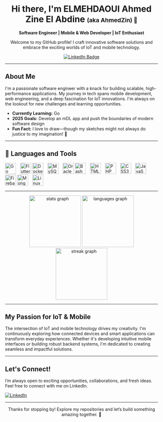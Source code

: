 <div align="center">
  <h1>Hi there, I'm ELMEHDAOUI Ahmed Zine El Abdine <span style="font-size: 1.2rem;">(aka AhmedZin) 👋</span></h1>
  <p>
    <strong>Software Engineer | Mobile & Web Developer | IoT Enthusiast</strong>
  </p>
  <p>
    Welcome to my GitHub profile! I craft innovative software solutions and embrace the exciting worlds of IoT and mobile technology.
  </p>
  <a href="https://www.linkedin.com/in/ahmed-elmehdaoui-234182278/" target="_blank">
    <img src="https://img.shields.io/badge/LinkedIn-Connect-blue?style=for-the-badge&logo=linkedin" alt="LinkedIn Badge">
  </a>
</div>

---

## About Me

I'm a passionate software engineer with a knack for building scalable, high-performance applications. My journey in tech spans mobile development, web engineering, and a deep fascination for IoT innovations. I'm always on the lookout for new challenges and learning opportunities.

- **Currently Learning:** Go
- **2025 Goals:** Develop an mDL app and push the boundaries of modern software design
- **Fun Fact:** I love to draw—though my sketches might not always do justice to my imagination! 🎨

---

## 🧰 Languages and Tools

<p align="left">
  <img alt="Go" width="36px" src="https://go.dev/blog/go-brand/Go-Logo/SVG/Go-Logo_Blue.svg" style="padding-right:10px;" />
  <img alt="Flutter" width="36px" src="https://cdn.jsdelivr.net/gh/devicons/devicon/icons/flutter/flutter-original.svg" />
  <img alt="Docker" width="36px" src="https://www.svgrepo.com/show/349342/docker.svg" style="padding-right:10px;" />
  <img alt="MySQL" width="36px" src="https://cdn.jsdelivr.net/gh/devicons/devicon/icons/mysql/mysql-original.svg" style="padding-right:10px;" />
  <img alt="Oracle" width="36px" src="https://cdn.jsdelivr.net/gh/devicons/devicon/icons/oracle/oracle-original.svg" />
  <img alt="Bash" width="36px" src="https://upload.wikimedia.org/wikipedia/commons/thumb/4/4b/Bash_Logo_Colored.svg/512px-Bash_Logo_Colored.svg.png" style="padding-right:10px;" />
  <img alt="HTML5" width="36px" src="https://cdn.jsdelivr.net/gh/devicons/devicon/icons/html5/html5-original.svg" style="padding-right:10px;" />
  <img alt="PHP" width="36px" src="https://upload.wikimedia.org/wikipedia/commons/thumb/2/27/PHP-logo.svg/711px-PHP-logo.svg.png" style="padding-right:10px;" />
  <img alt="CSS3" width="36px" src="https://cdn.jsdelivr.net/gh/devicons/devicon/icons/css3/css3-original.svg" style="padding-right:10px;" />
  <img alt="JavaScript" width="36px" src="https://cdn.jsdelivr.net/gh/devicons/devicon/icons/javascript/javascript-original.svg" style="padding-right:10px;" />
  <img alt="Firebase" width="36px" src="https://cdn.jsdelivr.net/gh/devicons/devicon/icons/firebase/firebase-plain.svg" />
  <img alt="MongoDB" width="36px" src="https://cdn.jsdelivr.net/gh/devicons/devicon/icons/mongodb/mongodb-original.svg" style="padding-right:10px;" />
  <img alt="Linux" width="36px" src="https://upload.wikimedia.org/wikipedia/commons/thumb/f/f1/Icons8_flat_linux.svg/512px-Icons8_flat_linux.svg.png" style="padding-right:10px;" />
</p>

---

<div align="center">
  <img src="https://github-readme-stats.vercel.app/api?username=ELMEHDAOUIAhmed&hide_title=false&hide_rank=true&show_icons=true&include_all_commits=true&count_private=true&disable_animations=false&theme=dark&locale=en&hide_border=false" height="170" alt="stats graph" />
  <img src="https://github-readme-stats.vercel.app/api/top-langs?username=ELMEHDAOUIAhmed&locale=en&hide_title=false&layout=compact&card_width=320&langs_count=6&theme=dark&hide_border=false" height="170" alt="languages graph" />
  <img src="https://streak-stats.demolab.com/?user=ELMEHDAOUIAhmed&theme=dark&card_height=170" height="170" alt="streak graph" />
</div>

---

## My Passion for IoT & Mobile

The intersection of IoT and mobile technology drives my creativity. I'm continuously exploring how connected devices and smart applications can transform everyday experiences. Whether it's developing intuitive mobile interfaces or building robust backend systems, I'm dedicated to creating seamless and impactful solutions.

---

## Let's Connect!

I’m always open to exciting opportunities, collaborations, and fresh ideas. Feel free to connect with me on LinkedIn.

[![LinkedIn](https://img.shields.io/badge/LinkedIn-Connect-blue?style=for-the-badge&logo=linkedin)](https://www.linkedin.com/in/ahmed-elmehdaoui-234182278/)

---

<div align="center">
  <p>Thanks for stopping by! Explore my repositories and let’s build something amazing together. 🚀</p>
</div>